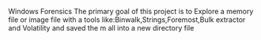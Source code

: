 Windows Forensics The primary goal of this project is to Explore a memory file or image file with a tools like:Binwalk,Strings,Foremost,Bulk extractor and Volatility and saved the m all into a new directory file

